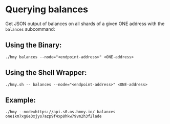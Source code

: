 # Querying balances

Get JSON output of balances on all shards of a given ONE address with the `balances` subcommand:

## Using the Binary:

```text
./hmy balances --node="<endpoint-address>" <ONE-address>
```

## Using the Shell Wrapper:

```text
./hmy.sh -- balances --node="<endpoint-address>" <ONE-address>
```

## Example:

```text
./hmy --node=https://api.s0.os.hmny.io/ balances one1km7xg8e3xjys7azp9f4xp8hkw79vm2h3f2lade
```


